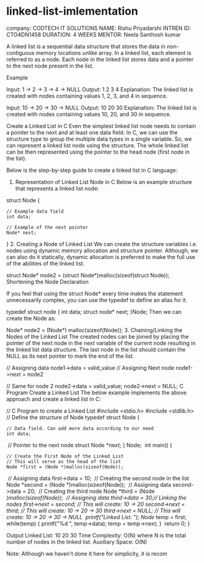 # linked-list-imlementation
company: CODTECH IT SOLUTIONS
NAME: Rishu Priyadarshi
INTREN ID: CTO4DN1458
DURATION: 4 WEEKS
MENTOR: Neela Santhosh kumar




A linked list is a sequential data structure that stores the data in non-contiguous memory locations unlike array. In a linked list, each element is referred to as a node. Each node in the linked list stores data and a pointer to the next node present in the list.

Example

Input: 1 -> 2 -> 3 -> 4 -> NULL
Output: 1 2 3 4
Explanation: The linked list is created with nodes containing values 1, 2, 3, and 4 in sequence.

Input: 10 -> 20 -> 30 -> NULL
Output: 10 20 30
Explanation: The linked list is created with nodes containing values 10, 20, and 30 in sequence.

Create a Linked List in C
Even the simplest linked list node needs to contain a pointer to the next and at least one data field. In C, we can use the structure type to group the multiple data types in a single variable. So, we can represent a linked list node using the structure. The whole linked list can be then represented using the pointer to the head node (first node in the list).

Below is the step-by-step guide to create a linked list in C language:

1. Representation of Linked List Node in C
Below is an example structure that represents a linked list node:

struct Node {

    // Example data field
    int data;

    // Example of the next pointer
    Node* next;
}
2. Creating a Node of Linked List
We can create the structure variables i.e. nodes using dynamic memory allocation and structure pointer. Although, we can also do it statically, dynamic allocation is preferred to make the full use of the abilities of the linked list.

struct Node* node2 = (struct Node*)malloc(sizeof(struct Node));
Shortening the Node Declaration


If you feel that using the struct Node* every time makes the statement unnecessarily complex, you can use the typedef to define an alias for it.

typedef struct node {
   int data;
   struct node* next;
}Node;
Then we can create the Node as:

Node* node2 = (Node*) malloc(sizeof(Node));
3. Chaining/Linking the Nodes of the Linked List
The created nodes can be joined by placing the pointer of the next node in the next variable of the current node resulting in the linked list data structure. The last node in the list should contain the NULL as its next pointer to mark the end of the list.

// Assigning data
node1->data = valid_value
// Assigning Next node
node1->next = node2

// Same for node 2
node2->data = valid_value;
node2->next = NULL;
C Program Create a Linked List
The below example implements the above approach and create a linked list in C:




// C Program to create a Linked List
#include <stdio.h>
#include <stdlib.h>
​
// Define the structure of Node
typedef struct Node {
  
    // Data field. Can add more data according to our need
    int data;
​
    // Pointer to the next node
    struct Node *next;
} Node;
​
int main() {
  
    // Create the First Node of the Linked List
    // This will serve as the head of the list
    Node *first = (Node *)malloc(sizeof(Node));
​
    // Assigning data
    first->data = 10;
​
    // Creating the second node in the list
    Node *second = (Node *)malloc(sizeof(Node));
​
    // Assigning data
    second->data = 20;
​
    // Creating the third node
    Node *third = (Node *)malloc(sizeof(Node));
​
    // Assigning data
    third->data = 30;
​
    // Linking the nodes
    first->next = second; // This will create: 10 -> 20
    second->next = third; // This will create: 10 -> 20 -> 30
    third->next = NULL;   // This will create: 10 -> 20 -> 30 -> NULL
​
    printf("Linked List: ");
    Node* temp = first;
    while(temp) {
      printf("%d ", temp->data);
      temp = temp->next;
    }
​
    return 0;
}

Output
Linked List: 10 20 30 
Time Complexity: O(N) where N is the total number of nodes in the linked list.
Auxiliary Space: O(N)

Note: Although we haven't done it here for simplicity, it is recom



